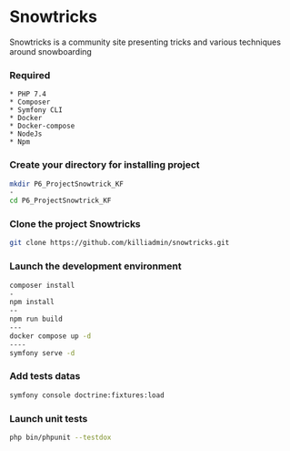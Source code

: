 # Snowtricks

Snowtricks is a community site presenting tricks and various techniques around snowboarding 

### Required

    * PHP 7.4
    * Composer   
    * Symfony CLI
    * Docker
    * Docker-compose
    * NodeJs
    * Npm

### Create your directory for installing project

```bash
mkdir P6_ProjectSnowtrick_KF
-
cd P6_ProjectSnowtrick_KF
```

### Clone the project Snowtricks

```bash
git clone https://github.com/killiadmin/snowtricks.git
```

### Launch the development environment

```bash
composer install
-
npm install
--
npm run build
---
docker compose up -d
----
symfony serve -d
```

### Add tests datas

```bash
symfony console doctrine:fixtures:load
```

### Launch unit tests

```bash
php bin/phpunit --testdox
```
